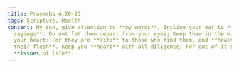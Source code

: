 ```yaml
---
title: Proverbs 4:20-23
tags: Scripture, Health
content: My son, give attention to **my words**, Incline your ear to **my
  sayings**. Do not let them depart from your eyes; Keep them in the midst of
  your heart; For they are **life** to those who find them, and **health to all
  their flesh**. Keep you **heart** with all diligence, For out of it spring the
  **issues of life**.
---
```

